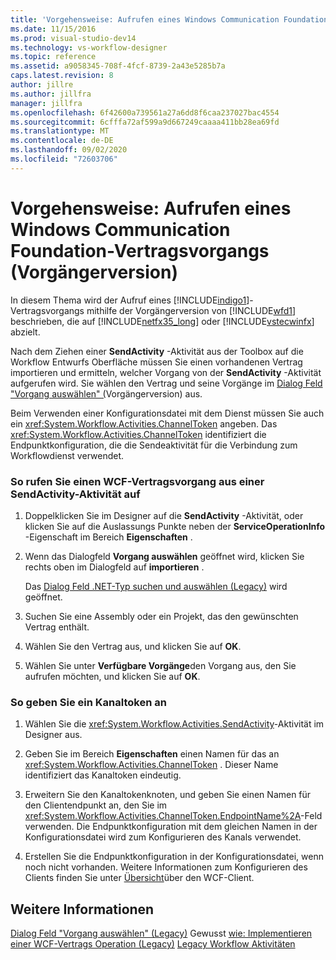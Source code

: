 ```yaml
---
title: 'Vorgehensweise: Aufrufen eines Windows Communication Foundation Vertrags Vorgangs (Legacy) | Microsoft-Dokumentation'
ms.date: 11/15/2016
ms.prod: visual-studio-dev14
ms.technology: vs-workflow-designer
ms.topic: reference
ms.assetid: a9058345-708f-4fcf-8739-2a43e5285b7a
caps.latest.revision: 8
author: jillre
ms.author: jillfra
manager: jillfra
ms.openlocfilehash: 6f42600a739561a27a6dd8f6caa237027bac4554
ms.sourcegitcommit: 6cfffa72af599a9d667249caaaa411bb28ea69fd
ms.translationtype: MT
ms.contentlocale: de-DE
ms.lasthandoff: 09/02/2020
ms.locfileid: "72603706"
---
```

# <a name="how-to-invoke-a-windows-communication-foundation-contract-operation-legacy"></a>Vorgehensweise: Aufrufen eines Windows Communication Foundation-Vertragsvorgangs (Vorgängerversion)
In diesem Thema wird der Aufruf eines [!INCLUDE[indigo1](../includes/indigo1-md.md)]-Vertragsvorgangs mithilfe der Vorgängerversion von [!INCLUDE[wfd1](../includes/wfd1-md.md)] beschrieben, die auf [!INCLUDE[netfx35_long](../includes/netfx35-long-md.md)] oder [!INCLUDE[vstecwinfx](../includes/vstecwinfx-md.md)] abzielt.

 Nach dem Ziehen einer **SendActivity** -Aktivität aus der Toolbox auf die Workflow Entwurfs Oberfläche müssen Sie einen vorhandenen Vertrag importieren und ermitteln, welcher Vorgang von der **SendActivity** -Aktivität aufgerufen wird. Sie wählen den Vertrag und seine Vorgänge im [Dialog Feld "Vorgang auswählen" (](../workflow-designer/choose-operation-dialog-box-legacy.md)Vorgängerversion) aus.

 Beim Verwenden einer Konfigurationsdatei mit dem Dienst müssen Sie auch ein <xref:System.Workflow.Activities.ChannelToken> angeben. Das <xref:System.Workflow.Activities.ChannelToken> identifiziert die Endpunktkonfiguration, die die Sendeaktivität für die Verbindung zum Workflowdienst verwendet.

### <a name="to-invoke-a-wcf-contract-operation-from-a-sendactivity-activity"></a>So rufen Sie einen WCF-Vertragsvorgang aus einer SendActivity-Aktivität auf

1. Doppelklicken Sie im Designer auf die **SendActivity** -Aktivität, oder klicken Sie auf die Auslassungs Punkte neben der **ServiceOperationInfo** -Eigenschaft im Bereich **Eigenschaften** .

2. Wenn das Dialogfeld **Vorgang auswählen** geöffnet wird, klicken Sie rechts oben im Dialogfeld auf **importieren** .

     Das [Dialog Feld .NET-Typ suchen und auswählen (Legacy)](../workflow-designer/browse-and-select-a-dotnet-type-dialog-box-legacy.md) wird geöffnet.

3. Suchen Sie eine Assembly oder ein Projekt, das den gewünschten Vertrag enthält.

4. Wählen Sie den Vertrag aus, und klicken Sie auf **OK**.

5. Wählen Sie unter **Verfügbare Vorgänge**den Vorgang aus, den Sie aufrufen möchten, und klicken Sie auf **OK**.

### <a name="to-specify-a-channel-token"></a>So geben Sie ein Kanaltoken an

1. Wählen Sie die <xref:System.Workflow.Activities.SendActivity>-Aktivität im Designer aus.

2. Geben Sie im Bereich **Eigenschaften** einen Namen für das an <xref:System.Workflow.Activities.ChannelToken> . Dieser Name identifiziert das Kanaltoken eindeutig.

3. Erweitern Sie den Kanaltokenknoten, und geben Sie einen Namen für den Clientendpunkt an, den Sie im <xref:System.Workflow.Activities.ChannelToken.EndpointName%2A>-Feld verwenden. Die Endpunktkonfiguration mit dem gleichen Namen in der Konfigurationsdatei wird zum Konfigurieren des Kanals verwendet.

4. Erstellen Sie die Endpunktkonfiguration in der Konfigurationsdatei, wenn noch nicht vorhanden. Weitere Informationen zum Konfigurieren des Clients finden Sie unter [Übersicht](https://msdn.microsoft.com/library/f60d9bc5-8ade-4471-8ecf-5a07a936c82d)über den WCF-Client.

## <a name="see-also"></a>Weitere Informationen
 [Dialog Feld "Vorgang auswählen" (Legacy)](../workflow-designer/choose-operation-dialog-box-legacy.md) Gewusst [wie: Implementieren einer WCF-Vertrags Operation (Legacy)](../workflow-designer/how-to-implement-a-windows-communication-foundation-contract-operation-legacy.md) [Legacy Workflow Aktivitäten](../workflow-designer/legacy-workflow-activities.md)